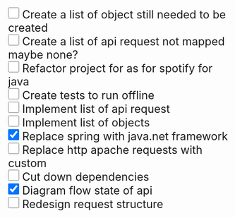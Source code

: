<br>
<br>
<br>
<br>
<br>
<br>

<br>
<style>
input{
    width:25px;
    height: 25px;
    padding:0;
    margin:0;
}
#test{
font-size:25px;
}
</style>
<div id="test">
    <input type="checkbox"> Create a list of object still needed to be created</input><br>
    <input type="checkbox"> Create a list of api request not mapped maybe none?</input><br>
    <input type="checkbox"> Refactor project for as for spotify for java</input><br>
    <input type="checkbox"> Create tests to run offline</input><br>
    <input type="checkbox"> Implement list of api request</input><br>
    <input type="checkbox"> Implement list of objects</input><br>
    <input type="checkbox" checked> Replace spring with java.net framework </input><br>
    <input type="checkbox"> Replace http apache requests with custom </input><br>
    <input type="checkbox"> Cut down dependencies</input><br>
    <input type="checkbox" checked> Diagram flow state of api</input><br>
    <input type="checkbox"> Redesign request structure</input><br>
</div>